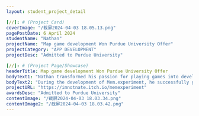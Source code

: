 ```yaml
---
layout: student_project_detail

[//]: # (Project Card)
coverImage: "/截屏2024-04-03 18.05.13.png"
pagePostDate: 6 April 2024
studentName: "Nathan"
projectName: "Map game development Won Purdue University Offer"
projectCategory: "APP DEVELOPMENT"
projectDesc: "Admitted to Purdue University"

[//]: # (Project Page/Showcase)
headerTitle: Map game development Won Purdue University Offer
bodyText1: "Nathan transformed his passion for playing games into developing them, embarking on a journey of game innovation. Faced with the challenge of creating large-scale game maps, he employed Answer Set Programming (ASP) — an advanced technology capable of automatically generating maps."
bodyText2: "During the development of Mem.experiment, he successfully generated 10,000 unique levels, identified and solved program issues through data analysis, making the game thoroughly enjoyable!"
projectURL: "https://imnotnate.itch.io/memexperiment"
awardsDesc: "Admitted to Purdue University"
contentImage: "/截屏2024-04-03 18.03.34.png"
contentImage2: "/截屏2024-04-03 18.03.42.png"
---
```


